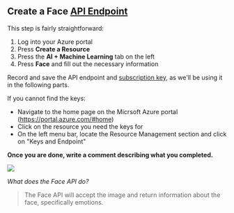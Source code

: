 ## Create a Face [API Endpoint](https://smartbear.com/learn/performance-monitoring/api-endpoints/#:~:text=For%20APIs%2C%20an%20endpoint%20can,to%20carry%20out%20their%20function.&text=The%20place%20that%20APIs%20send,lives%2C%20is%20called%20an%20endpoint.)

This step is fairly straightforward: 

1. Log into your Azure portal
2. Press **Create a Resource**
3. Press the **AI + Machine Learning** tab on the left
4. Press **Face** and fill out the necessary information

Record and save the API endpoint and [subscription key](https://docs.microsoft.com/en-us/azure/api-management/api-management-subscriptions), as we'll be using it in the following parts.

If you cannot find the keys:
* Navigate to the home page on the Micrsoft Azure portal (https://portal.azure.com/#home)
* Click on the resource you need the keys for
* On the left menu bar, locate the Resource Management section and click on "Keys and Endpoint"

**Once you are done, write a comment describing what you completed.**

[![](http://img.youtube.com/vi/2aA8OEZ1wk8/0.jpg)](http://www.youtube.com/watch?v=2aA8OEZ1wk8 "Microsoft Cognitive Services")

*What does the Face API do?*

> The Face API will accept the image and return information about the face, specifically emotions.
